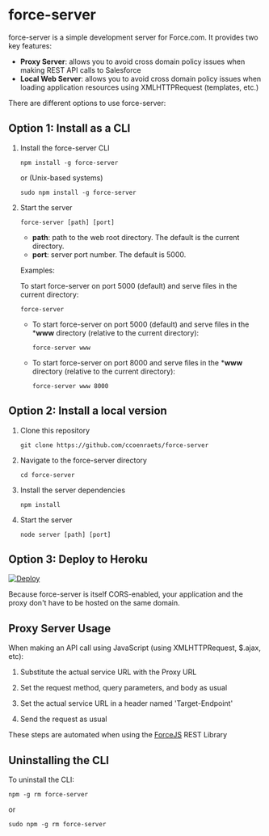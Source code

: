# force-server

force-server is a simple development server for Force.com. It provides two key features:

- **Proxy Server**: allows you to avoid cross domain policy issues when making REST API calls to Salesforce
- **Local Web Server**: allows you to avoid cross domain policy issues when loading application resources using XMLHTTPRequest (templates, etc.) 

There are different options to use force-server:

## Option 1: Install as a CLI

1. Install the force-server CLI

    ```
    npm install -g force-server
    ```
    
    or (Unix-based systems)

    ```
    sudo npm install -g force-server
    ```

1. Start the server

    ```
    force-server [path] [port]
    ``` 
    
    - **path**: path to the web root directory. The default is the current directory.
    - **port**: server port number. The default is 5000.     

    Examples:

    To start force-server on port 5000 (default) and serve files in the current directory:
    ```
    force-server
    ```

    - To start force-server on port 5000 (default) and serve files in the ***www** directory (relative to the current directory):
        ```
        force-server www
        ```

    - To start force-server on port 8000 and serve files in the ***www** directory (relative to the current directory):
        ```
        force-server www 8000
        ```

## Option 2: Install a local version

1. Clone this repository

    ```
    git clone https://github.com/ccoenraets/force-server
    ```

1. Navigate to the force-server directory

    ```
    cd force-server
    ```

1. Install the server dependencies

   ```
   npm install
   ```

1. Start the server
    
    ```
    node server [path] [port]
    ```


## Option 3: Deploy to Heroku

[![Deploy](https://www.herokucdn.com/deploy/button.png)](https://heroku.com/deploy)

Because force-server is itself CORS-enabled, your application and the proxy don't have to be hosted on the same 
domain.

## Proxy Server Usage

When making an API call using JavaScript (using XMLHTTPRequest, $.ajax, etc):

1. Substitute the actual service URL with the Proxy URL 

1. Set the request method, query parameters, and body as usual

1. Set the actual service URL in a header named 'Target-Endpoint'

1. Send the request as usual

These steps are automated when using the [ForceJS](https://github.com/ccoenraets/forcejs) REST Library

## Uninstalling the CLI

To uninstall the CLI:
    
```
npm -g rm force-server
```

or 

```
sudo npm -g rm force-server
```
